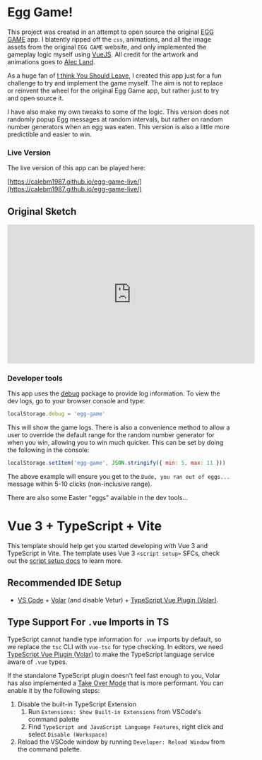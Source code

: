 # Egg Game!

This project was created in an attempt to open source the original [EGG GAME](https://egggame.org/) app. I blatently ripped off the `css`, animations, and all the image assets from the original `EGG GAME` website, and only implemented the gameplay logic myself using [VueJS](https://vuejs.org/). All credit for the artwork and animations goes to [Alec Land](https://alec.land/).

As a huge fan of [I think You Should Leave](https://www.netflix.com/title/80986854), I created this app just for a fun challenge to try and implement the game myself. The aim is not to replace or reinvent the wheel for the original Egg Game app, but rather just to try and open source it.  

I have also make my own tweaks to some of the logic. This version does not randomly popup Egg messages at random intervals, but rather on random number generators when an egg was eaten. This version is also a little more predictible and easier to win.

### Live Version

The live version of this app can be played here:

[https://calebm1987.github.io/egg-game-live/](https://calebm1987.github.io/egg-game-live/)

## Original Sketch

<iframe width="560" height="315" src="https://www.youtube.com/embed/K0OSfbPJFa4" title="YouTube video player" frameborder="0" allow="accelerometer; autoplay; clipboard-write; encrypted-media; gyroscope; picture-in-picture; web-share" allowfullscreen></iframe>

### Developer tools

This app uses the [debug]() package to provide log information. To view the dev logs, go to your browser console and type:

```js
localStorage.debug = 'egg-game'
```

This will show the game logs. There is also a convenience method to allow a user to override the default range for the random number generator for when you win, allowing you to win much quicker.  This can be set by doing the following in the console:

```js
localStorage.setItem('egg-game', JSON.stringify({ min: 5, max: 11 }))
```

The above example will ensure you get to the `Dude, you ran out of eggs...` message within 5-10 clicks (non-inclusive range).

There are also some Easter "eggs" available in the dev tools...

# Vue 3 + TypeScript + Vite

This template should help get you started developing with Vue 3 and TypeScript in Vite. The template uses Vue 3 `<script setup>` SFCs, check out the [script setup docs](https://v3.vuejs.org/api/sfc-script-setup.html#sfc-script-setup) to learn more.

## Recommended IDE Setup

- [VS Code](https://code.visualstudio.com/) + [Volar](https://marketplace.visualstudio.com/items?itemName=Vue.volar) (and disable Vetur) + [TypeScript Vue Plugin (Volar)](https://marketplace.visualstudio.com/items?itemName=Vue.vscode-typescript-vue-plugin).

## Type Support For `.vue` Imports in TS

TypeScript cannot handle type information for `.vue` imports by default, so we replace the `tsc` CLI with `vue-tsc` for type checking. In editors, we need [TypeScript Vue Plugin (Volar)](https://marketplace.visualstudio.com/items?itemName=Vue.vscode-typescript-vue-plugin) to make the TypeScript language service aware of `.vue` types.

If the standalone TypeScript plugin doesn't feel fast enough to you, Volar has also implemented a [Take Over Mode](https://github.com/johnsoncodehk/volar/discussions/471#discussioncomment-1361669) that is more performant. You can enable it by the following steps:

1. Disable the built-in TypeScript Extension
   1. Run `Extensions: Show Built-in Extensions` from VSCode's command palette
   2. Find `TypeScript and JavaScript Language Features`, right click and select `Disable (Workspace)`
2. Reload the VSCode window by running `Developer: Reload Window` from the command palette.
